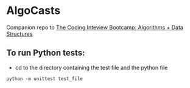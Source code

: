 # AlgoCasts

Companion repo to [The Coding Inteview Bootcamp: Algorithms + Data Structures](https://www.udemy.com/course/coding-interview-bootcamp-algorithms-and-data-structure/)

## To run Python tests:

- cd to the directory containing the test file and the python file

`python -m unittest test_file`
